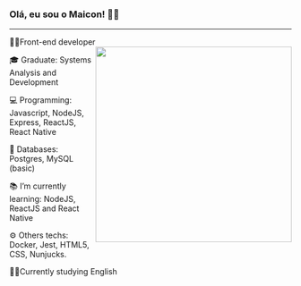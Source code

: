 ### Olá, eu sou o Maicon! 👋🧔

--------------------------

<div>
<p>👨‍💻Front-end developer <img align="right" src="https://github.com/maiconboer/maiconboer/github/web_developer.png" width="350"></p>
<p>🎓 Graduate: Systems Analysis and Development</p>
<p>💻 Programming: Javascript, NodeJS, Express, ReactJS, React Native</p>
<p>💾 Databases: Postgres, MySQL (basic)</p>
<p>📚 I’m currently learning: NodeJS, ReactJS and React Native</p>
<p>⚙️ Others techs: Docker, Jest, HTML5, CSS, Nunjucks.</p>
<p>🧑‍🎓Currently studying English</p>
</div>


